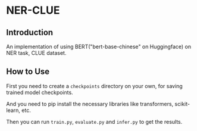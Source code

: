 # NER-CLUE

## Introduction

An implementation of using BERT("bert-base-chinese" on Huggingface) on NER task, CLUE dataset.

## How to Use

First you need to create a `checkpoints` directory on your own, for saving trained model checkpoints.

And you need to pip install the necessary libraries like transformers, scikit-learn, etc.

Then you can run `train.py`, `evaluate.py` and `infer.py` to get the results.
 